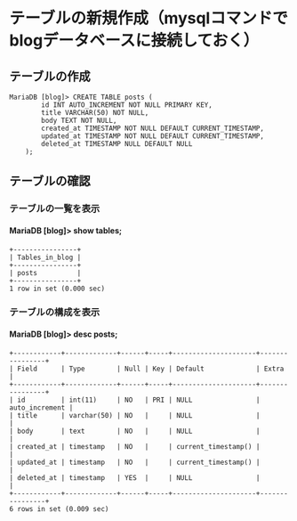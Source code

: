 # テーブルの新規作成（mysqlコマンドでblogデータベースに接続しておく）

## テーブルの作成
    MariaDB [blog]> CREATE TABLE posts (
            id INT AUTO_INCREMENT NOT NULL PRIMARY KEY,
            title VARCHAR(50) NOT NULL,
            body TEXT NOT NULL,
            created_at TIMESTAMP NOT NULL DEFAULT CURRENT_TIMESTAMP,
            updated_at TIMESTAMP NOT NULL DEFAULT CURRENT_TIMESTAMP,
            deleted_at TIMESTAMP NULL DEFAULT NULL
        );

## テーブルの確認

### テーブルの一覧を表示
#### MariaDB [blog]> show tables;
    +----------------+
    | Tables_in_blog |
    +----------------+
    | posts          |
    +----------------+
    1 row in set (0.000 sec)

### テーブルの構成を表示
#### MariaDB [blog]> desc posts;
    +------------+-------------+------+-----+---------------------+----------------+
    | Field      | Type        | Null | Key | Default             | Extra          |
    +------------+-------------+------+-----+---------------------+----------------+
    | id         | int(11)     | NO   | PRI | NULL                | auto_increment |
    | title      | varchar(50) | NO   |     | NULL                |                |
    | body       | text        | NO   |     | NULL                |                |
    | created_at | timestamp   | NO   |     | current_timestamp() |                |
    | updated_at | timestamp   | NO   |     | current_timestamp() |                |
    | deleted_at | timestamp   | YES  |     | NULL                |                |
    +------------+-------------+------+-----+---------------------+----------------+
    6 rows in set (0.009 sec)